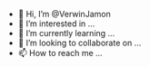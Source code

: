 - 👋 Hi, I’m @VerwinJamon
- 👀 I’m interested in ...
- 🌱 I’m currently learning ...
- 💞️ I’m looking to collaborate on ...
- 📫 How to reach me ...

<!---
VerwinJamon/VerwinJamon is a ✨ special ✨ repository because its `README.md` (this file) appears on your GitHub profile.
You can click the Preview link to take a look at your changes.
--->
